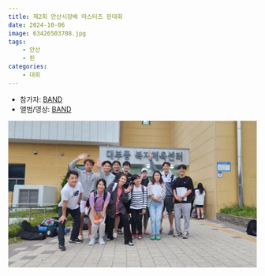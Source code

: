 ```yaml
---
title: 제2회 안산시장배 마스터즈 핀대회
date: 2024-10-06
image: 63426503708.jpg
tags:
    - 안산
    - 핀
categories:
    - 대회
---
```


- 참가자: [BAND](https://band.us/band/93484357/schedule/4%2F93484357%2F473873555%2F19700101)
- 앨범/영상: [BAND](https://band.us/band/93484357/album/82415194)

![](63426628126.jpg)